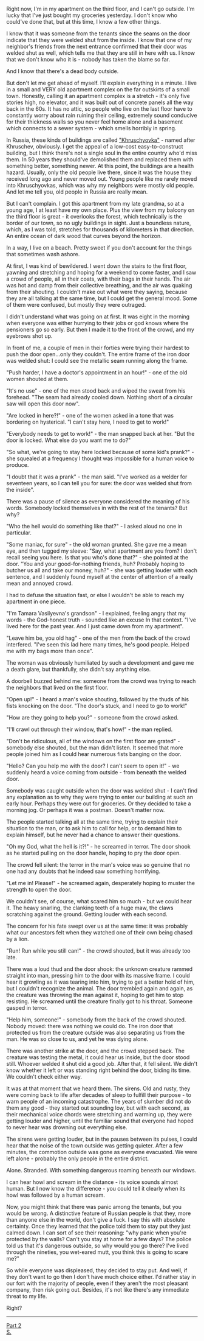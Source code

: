 Right now, I'm in my apartment on the third floor, and I can't go outside. I'm lucky that I've just bought my groceries yesterday. I don't know who could've done that, but at this time, I know a few other things.    
    
I know that it was someone from the tenants since the seams on the door indicate that they were welded shut from the inside. I know that one of my neighbor's friends from the next entrance confirmed that their door was welded shut as well, which tells me that they are still in here with us. I know that we don't know who it is - nobody has taken the blame so far.    
   
And I know that there's a dead body outside.    
      
But don't let me get ahead of myself. I'll explain everything in a minute. I live in a small and VERY old apartment complex on the far outskirts of a small town. Honestly, calling it an apartment complex is a stretch - it's only five stories high, no elevator, and it was built out of concrete panels all the way back in the 60s. It has no attic, so people who live on the last floor have to constantly worry about rain ruining their ceiling, extremely sound conducive for their thickness walls so you never feel home alone and a basement which connects to a sewer system - which smells horribly in spring.    
    
In Russia, these kinds of buildings are called ["Khruschyovka"](https://imgur.com/a/Fiu9b9N) - named after Khruschev, obviously. I get the appeal of a low-cost easy-to-construct building, but I think there's not a single soul in the entire country who'd miss them. In 50 years they should've demolished them and replaced them with something better, something newer. At this point, the buildings are a health hazard. Usually, only the old people live there, since it was the house they received long ago and never moved out. Young people like me rarely moved into Khruschyovkas, which was why my neighbors were mostly old people. And let me tell you, old people in Russia are really mean.      
     
But I can't complain. I got this apartment from my late grandma, so at a young age, I at least have my own place. Plus the view from my balcony on the third floor is great - it overlooks the forest, which technically is the border of our town, so no ugly buildings in sight. Just a boundless nature, which, as I was told, stretches for thousands of kilometers in that direction. An entire ocean of dark wood that curves beyond the horizon.    
    
In a way, I live on a beach. Pretty sweet if you don't account for the things that sometimes wash ashore.    
     
At first, I was kind of bewildered. I went down the stairs to the first floor, yawning and stretching and hoping for a weekend to come faster, and I saw a crowd of people, all in their coats, with their bags in their hands. The air was hot and damp from their collective breathing, and the air was quaking from their shouting. I couldn't make out what were they saying, because they are all talking at the same time, but I could get the general mood. Some of them were confused, but mostly they were outraged.    
    
I didn't understand what was going on at first. It was eight in the morning when everyone was either hurrying to their jobs or god knows where the pensioners go so early. But then I made it to the front of the crowd, and my eyebrows shot up.    
    
In front of me, a couple of men in their forties were trying their hardest to push the door open…only they couldn't. The entire frame of the iron door was welded shut: I could see the metallic seam running along the frame.     
    
"Push harder, I have a doctor's appointment in an hour!" - one of the old women shouted at them.    
    
"It's no use" - one of the men stood back and wiped the sweat from his forehead. "The seam had already cooled down. Nothing short of a circular saw will open this door now".    
    
"Are locked in here?!" - one of the women asked in a tone that was bordering on hysterical. "I can't stay here, I need to get to work!"          
     
"Everybody needs to get to work!" - the man snapped back at her. "But the door is locked. What else do you want me to do?"    
    
"So what, we're going to stay here locked because of some kid's prank?" - she squealed at a frequency I thought was impossible for a human voice to produce.    
    
"I doubt that it was a prank" - the man said. "I've worked as a welder for seventeen years, so I can tell you for sure: the door was welded shut from the inside".   
     
There was a pause of silence as everyone considered the meaning of his words. Somebody locked themselves in with the rest of the tenants? But why?    
    
"Who the hell would do something like that?" - I asked aloud no one in particular.   
    
"Some maniac, for sure" - the old woman grunted. She gave me a mean eye, and then tugged my sleeve: "Say, what apartment are you from? I don't recall seeing you here. Is that you who's done that?" - she pointed at the door. "You and your good-for-nothing friends, huh? Probably hoping to butcher us all and take our money, huh?" - she was getting louder with each sentence, and I suddenly found myself at the center of attention of a really mean and annoyed crowd.   
     
I had to defuse the situation fast, or else I wouldn't be able to reach my apartment in one piece.    
    
"I'm Tamara Vasilyevna's grandson" - I explained, feeling angry that my words - the God-honest truth - sounded like an excuse In that context. "I've lived here for the past year. And I just came down from my apartment".   
   
"Leave him be, you old hag" - one of the men from the back of the crowd interfered. "I've seen this lad here many times, he's good people. Helped me with my bags more than once".    
    
The woman was obviously humiliated by such a development and gave me a death glare, but thankfully, she didn't say anything else.     
    
A doorbell buzzed behind me: someone from the crowd was trying to reach the neighbors that lived on the first floor.        
    
"Open up!" - I heard a man's voice shouting, followed by the thuds of his fists knocking on the door. "The door's stuck, and I need to go to work!"    
    
"How are they going to help you?" - someone from the crowd asked.    
    
"I'll crawl out through their window, that's how!" - the man replied.    
    
"Don't be ridiculous, all of the windows on the first floor are grated" - somebody else shouted, but the man didn't listen. It seemed that more people joined him as I could hear numerous fists banging on the door.    
    
"Hello? Can you help me with the door? I can't seem to open it!" - we suddenly heard a voice coming from outside - from beneath the welded door.   
    
Somebody was caught outside when the door was welded shut - I can't find any explanation as to why they were trying to enter our building at such an early hour. Perhaps they were out for groceries. Or they decided to take a morning jog. Or perhaps it was a postman. Doesn't matter now.     
    
The people started talking all at the same time, trying to explain their situation to the man, or to ask him to call for help, or to demand him to explain himself, but he never had a chance to answer their questions.    
    
"Oh my God, what the hell is it?!" - he screamed in terror. The door shook as he started pulling on the door handle, hoping to pry the door open.    
   
The crowd fell silent: the terror in the man's voice was so genuine that no one had any doubts that he indeed saw something horrifying.    
   
"Let me in! Please!" - he screamed again, desperately hoping to muster the strength to open the door.   
   
We couldn't see, of course, what scared him so much - but we could hear it. The heavy snarling, the clanking teeth of a huge maw, the claws scratching against the ground. Getting louder with each second.     
    
The concern for his fate swept over us at the same time: it was probably what our ancestors felt when they watched one of their own being chased by a lion.   
    
"Run! Run while you still can!" - the crowd shouted, but it was already too late.   
    
There was a loud thud and the door shook: the unknown creature rammed straight into man, pressing him to the door with its massive frame. I could hear it growling as it was tearing into him, trying to get a better hold of him, but I couldn't recognize the animal. The door trembled again and again, as the creature was throwing the man against it, hoping to get him to stop resisting. He screamed until the creature finally got to his throat. Someone gasped in terror.   
    
"Help him, someone!" - somebody from the back of the crowd shouted. Nobody moved: there was nothing we could do. The iron door that protected us from the creature outside was also separating us from the man. He was so close to us, and yet he was dying alone.     
    
There was another strike at the door, and the crowd stepped back. The creature was testing the metal, it could hear us inside, but the door stood still. Whoever welded it shut did a good job. After that, it fell silent. We didn't know whether it left or was standing right behind the door, biding its time. We couldn't check either way.    
    
It was at that moment that we heard them. The sirens. Old and rusty, they were coming back to life after decades of sleep to fulfill their purpose - to warn people of an incoming catastrophe. The years of slumber did not do them any good - they started out sounding low, but with each second, as their mechanical voice chords were stretching and warming up, they were getting louder and higher, until the familiar sound that everyone had hoped to never hear was drowning out everything else.
    
The sirens were getting louder, but in the pauses between its pulses, I could hear that the noise of the town outside was getting quieter. After a few minutes, the commotion outside was gone as everyone evacuated. We were left alone - probably the only people in the entire district.   
    
Alone. Stranded. With something dangerous roaming beneath our windows.    
    
I can hear howl and scream in the distance - its voice sounds almost human. But I now know the difference - you could tell it clearly when its howl was followed by a human scream.    
    
Now, you might think that there was panic among the tenants, but you would be wrong. A distinctive feature of Russian people is that they, more than anyone else in the world, don't give a fuck. I say this with absolute certainty. Once they learned that the police told them to stay put they just calmed down. I can sort of see their reasoning: "why panic when you're protected by the walls? Can't you stay at home for a few days? The police told us that it's dangerous outside, so why would you go there? I've lived through the nineties, you wet-eared mutt, you think this is going to scare me?"    
    
So while everyone was displeased, they decided to stay put. And well, if they don't want to go then I don't have much choice either. I'd rather stay in our fort with the majority of people, even if they aren't the most pleasant company, then risk going out. Besides, it's not like there's any immediate threat to my life.   
    
Right?   
***
[Part 2](https://www.reddit.com/r/nosleep/comments/dy5240/this_morning_the_doors_to_our_apartment_complex/)    
[S.](https://www.reddit.com/r/Scandalist/comments/4n4iu6/authors_message_welcome_new_readers/)